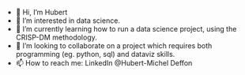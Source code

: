 - 👋 Hi, I’m Hubert
- 👀 I’m interested in data science.
- 🌱 I’m currently learning how to run a data science project, using the CRISP-DM methodology.
- 💞️ I’m looking to collaborate on a project which requires both programming (eg. python, sql) and dataviz skills.
- 📫 How to reach me: LinkedIn @Hubert-Michel Deffon

<!---
saytonjee/saytonjee is a ✨ special ✨ repository because its `README.md` (this file) appears on your GitHub profile.
You can click the Preview link to take a look at your changes.
--->
